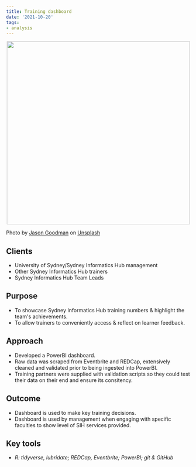 ```yaml
---
title: Training dashboard
date: '2021-10-20'
tags:
- analysis
---
```


<p align="center">
<img src="https://daryavanichkina.com/images/2111_sihtraining.jpg" width="500" />
</p>
Photo by <a href="https://unsplash.com/@jasongoodman_youxventures?utm_source=unsplash&utm_medium=referral&utm_content=creditCopyText">Jason Goodman</a> on <a href="https://unsplash.com/s/photos/training?utm_source=unsplash&utm_medium=referral&utm_content=creditCopyText">Unsplash</a>
  

## Clients

- University of Sydney/Sydney Informatics Hub management
- Other Sydney Informatics Hub trainers
- Sydney Informatics Hub Team Leads

## Purpose

- To showcase Sydney Informatics Hub training numbers & highlight the team's achievements.
- To allow trainers to conveniently access & reflect on learner feedback.

## Approach

- Developed a PowerBI dashboard.
- Raw data was scraped from Eventbrite and REDCap, extensively cleaned  and validated prior to being ingested into PowerBI.
- Training partners were supplied with validation scripts so they could test their data on their end and ensure its consitency.

## Outcome

- Dashboard is used to make key training decisions.
- Dashboard is used by management when engaging with specific faculties to show level of SIH services provided.

## Key tools

- *R: tidyverse, lubridate; REDCap, Eventbrite; PowerBI; git & GitHub*